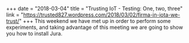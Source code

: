 +++
date = "2018-03-04"
title = "Trusting IoT - Testing: One, two, three"
link = "https://trusted827.wordpress.com/2018/03/02/firma-in-iota-we-trust/"
+++
This weekend we have met up in order to perform some experiments, and taking advantage of this meeting we are going to show you how to install Jura.